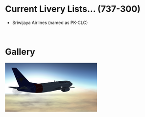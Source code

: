 # Current Livery Lists... (737-300)
<ul>
  <li>Sriwijaya Airlines (named as PK-CLC)</li>
</ul><br>

# Gallery
<img src=https://github.com/Sadia2000/Custom-video-livery/blob/main/737-300/Screenshots/Screenshot%202021-05-15%20140214.png alt=747-400_splashscreen width=300px>
